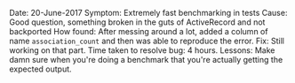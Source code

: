 Date: 20-June-2017
Symptom: Extremely fast benchmarking in tests
Cause: Good question, something broken in the guts of ActiveRecord and not backported
How found: After messing around a lot, added a column of name `association_count` and then was able to reproduce the error.
Fix: Still working on that part.
Time taken to resolve bug: 4 hours.
Lessons: Make damn sure when you're doing a benchmark that you're actually getting the expected output.

